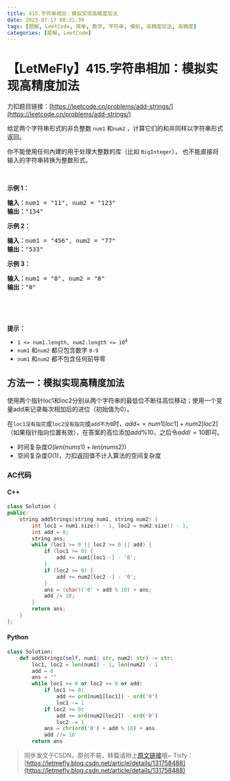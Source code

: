 ```yaml
---
title: 415.字符串相加：模拟实现高精度加法
date: 2023-07-17 08:31:39
tags: [题解, LeetCode, 简单, 数学, 字符串, 模拟, 高精度加法, 高精度]
categories: [题解, LeetCode]
---
```


# 【LetMeFly】415.字符串相加：模拟实现高精度加法

力扣题目链接：[https://leetcode.cn/problems/add-strings/](https://leetcode.cn/problems/add-strings/)

<p>给定两个字符串形式的非负整数&nbsp;<code>num1</code> 和<code>num2</code>&nbsp;，计算它们的和并同样以字符串形式返回。</p>

<p>你不能使用任何內建的用于处理大整数的库（比如 <code>BigInteger</code>），&nbsp;也不能直接将输入的字符串转换为整数形式。</p>

<p>&nbsp;</p>

<p><strong>示例 1：</strong></p>

<pre>
<strong>输入：</strong>num1 = "11", num2 = "123"
<strong>输出：</strong>"134"
</pre>

<p><strong>示例 2：</strong></p>

<pre>
<strong>输入：</strong>num1 = "456", num2 = "77"
<strong>输出：</strong>"533"
</pre>

<p><strong>示例 3：</strong></p>

<pre>
<strong>输入：</strong>num1 = "0", num2 = "0"
<strong>输出：</strong>"0"
</pre>

<p>&nbsp;</p>

<p>&nbsp;</p>

<p><strong>提示：</strong></p>

<ul>
	<li><code>1 &lt;= num1.length, num2.length &lt;= 10<sup>4</sup></code></li>
	<li><code>num1</code> 和<code>num2</code> 都只包含数字&nbsp;<code>0-9</code></li>
	<li><code>num1</code> 和<code>num2</code> 都不包含任何前导零</li>
</ul>


    
## 方法一：模拟实现高精度加法

使用两个指针loc1和loc2分别从两个字符串的最低位不断往高位移动；使用一个变量add来记录每次相加后的进位（初始值为0）。

在```loc1没有指完```或```loc2没有指完```或```add不为0```时，$add += num1[loc1] + num2[loc2]$（如果指针指向位置有效），在答案的高位添加$add \% 10$，之后令$add /= 10$即可。

+ 时间复杂度$O(len(nums1) + len(nums2))$
+ 空间复杂度$O(1)$，力扣返回值不计入算法的空间复杂度

### AC代码

#### C++

```cpp
class Solution {
public:
    string addStrings(string num1, string num2) {
        int loc1 = num1.size() - 1, loc2 = num2.size() - 1;
        int add = 0;
        string ans;
        while (loc1 >= 0 || loc2 >= 0 || add) {
            if (loc1 >= 0) {
                add += num1[loc1--] - '0';
            }
            if (loc2 >= 0) {
                add += num2[loc2--] - '0';
            }
            ans = (char)('0' + add % 10) + ans;
            add /= 10;
        }
        return ans;
    }
};
```

#### Python

```python
class Solution:
    def addStrings(self, num1: str, num2: str) -> str:
        loc1, loc2 = len(num1) - 1, len(num2) - 1
        add = 0
        ans = ""
        while loc1 >= 0 or loc2 >= 0 or add:
            if loc1 >= 0:
                add += ord(num1[loc1]) - ord('0')
                loc1 -= 1
            if loc2 >= 0:
                add += ord(num2[loc2]) - ord('0')
                loc2 -= 1
            ans = chr(ord('0') + add % 10) + ans
            add //= 10
        return ans
```

> 同步发文于CSDN，原创不易，转载请附上[原文链接](https://blog.letmefly.xyz/2023/07/17/LeetCode%200415.%E5%AD%97%E7%AC%A6%E4%B8%B2%E7%9B%B8%E5%8A%A0/)哦~
> Tisfy：[https://letmefly.blog.csdn.net/article/details/131758488](https://letmefly.blog.csdn.net/article/details/131758488)
